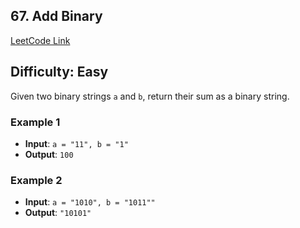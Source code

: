 ## 67. Add Binary

[LeetCode Link](https://leetcode.com/problems/add-binary)

## Difficulty: Easy

Given two binary strings `a` and `b`, return their sum as a binary string.

### Example 1

- **Input**: `a = "11", b = "1"`
- **Output**: `100`

### Example 2

- **Input**: `a = "1010", b = "1011""`
- **Output**: `"10101"`